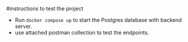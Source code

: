 #instructions to test the project
- Run `docker compose up` to start the Postgres database with backend server.
- use attached postman collection to test the endpoints.